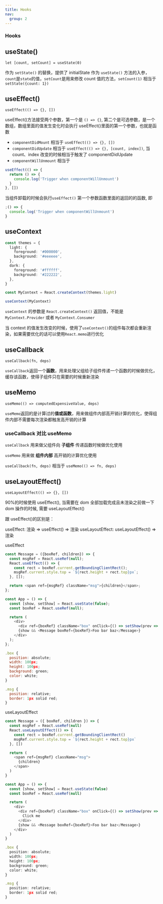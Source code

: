 ```yaml
---
title: Hooks
nav:
  group: 2
---
```


### Hooks

## useState()

`let [count, setCount] = useState(0)`

作为 `setState()` 的替换，提供了 initialState 作为 `useState()` 方法的入参，`count`是`state`的值，`setCount`是用来修改 count 值的方法，`setCount(1)` 相当于 `setState({count: 1})`

## useEffect()

`useEffect(() => {}, [])`

useEffect()方法接受两个参数，第一个是 `() => {}`, 第二个是可选参数，是一个数组，数组里面的值发生变化时会执行
useEffect()里面的第一个参数，也就是函数

- `componentDidMount` 相当于 `useEffect(() => {}, [])`
- `componentDidUpdate` 相当于 `useEffect(() => {}, [count, index])`, 当 count、index 改变的时候相当于触发了 componentDidUpdate
- `componentWillUnmount` 相当于

```js
useEffect(() => {
  return () => {
    console.log('Trigger when componentWillUnmount')
  }
}, [])
```

当组件卸载的时候会执行`useEffect()` 第一个参数函数里面的返回的的函数, 即

```ts
;() => {
  console.log('Trigger when componentWillUnmount')
}
```

## useContext

```ts
const themes = {
  light: {
    foreground: '#000000',
    background: '#eeeeee',
  },
  dark: {
    foreground: '#ffffff',
    background: '#222222',
  },
}

const MyContext = React.createContext(themes.light)

useContext(MyContext)
```

`useContext` 的参数是 `React.createContext()` 返回值，不能是 `MyContext.Provider` 或者 `MyContext.Consumer`

当 context 的值发生改变的时候，使用了`useContext()`的组件每次都会重新渲染，如果需要优化的话可以使用`React.memo`进行优化

## useCallback

`useCallback(fn, deps)`

`useCallback`返回一个**函数**，用来处理父组给子组件传递一个函数的时候做优化，缓存该函数，使得子组件只在需要的时候重新渲染

## useMemo

`useMemo(() => computedExpensiveValue, deps)`

`useMemo`返回的是计算过的**值或函数**，用来做组件内部高开销计算的优化，使得组件内部不需要每次渲染都触发高开销的计算

### useCallback 对比 useMemo

`useCallback` 用来做父组件向 **子组件** 传递函数时候做优化使用

`useMemo` 用来做 **组件内部** 高开销的计算优化使用

`useCallback(fn, deps)` 相当于 `useMemo(() => fn, deps)`

## useLayoutEffect()

`useLayoutEffect(() => {}, [])`

90%的时候使用 useEffect(), 当需要在 dom 全部加载完成且未渲染之前做一下 dom 操作的时候, 需要 useLayoutEffect()

跟 useEffect()的区别是：

useEffect: 渲染 => useEffect() => 渲染
useLayoutEffect: useLayoutEffect() => 渲染

useEffect

```js
const Message = ({boxRef, children}) => {
  const msgRef = React.useRef(null);
  React.useEffect(() => {
    const rect = boxRef.current.getBoundingClientRect();
    msgRef.current.style.top = `${rect.height + rect.top}px`;
  }, []);

  return <span ref={msgRef} className="msg">{children}</span>;
};

const App = () => {
  const [show, setShow] = React.useState(false);
  const boxRef = React.useRef(null);

  return (
    <div>
      <div ref={boxRef} className="box" onClick={() => setShow(prev => !prev)}>Click me</div>
      {show && <Message boxRef={boxRef}>Foo bar baz</Message>}
    </div>
  );
};

.box {
  position: absolute;
  width: 100px;
  height: 100px;
  background: green;
  color: white;
}

.msg {
  position: relative;
  border: 1px solid red;
}
```

useLayoutEffect

```ts
const Message = ({ boxRef, children }) => {
  const msgRef = React.useRef(null)
  React.useLayoutEffect(() => {
    const rect = boxRef.current.getBoundingClientRect()
    msgRef.current.style.top = `${rect.height + rect.top}px`
  }, [])

  return (
    <span ref={msgRef} className="msg">
      {children}
    </span>
  )
}

const App = () => {
  const [show, setShow] = React.useState(false)
  const boxRef = React.useRef(null)

  return (
    <div>
      <div ref={boxRef} className="box" onClick={() => setShow(prev => !prev)}>
        Click me
      </div>
      {show && <Message boxRef={boxRef}>Foo bar baz</Message>}
    </div>
  )
}

.box {
  position: absolute;
  width: 100px;
  height: 100px;
  background: green;
  color: white;
}

.msg {
  position: relative;
  border: 1px solid red;
}
```
